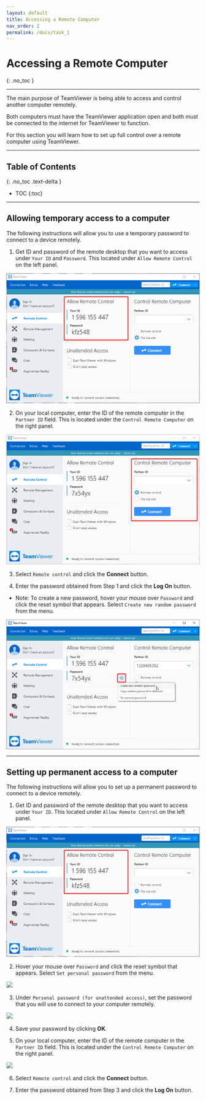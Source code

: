 ```yaml
---
layout: default
title: Accessing a Remote Computer
nav_order: 2
permalink: /docs/task_1
---
```


# Accessing a Remote Computer
{: .no_toc }

---

The main purpose of TeamViewer is being able to access and control another computer remotely. 

Both computers must have the TeamViewer application open and both must be connected to the internet for TeamViewer to function.

For this section you will learn how to set up full control over a remote computer using TeamViewer.

---

## Table of Contents
{: .no_toc .text-delta }

* TOC
{:toc}

---

## Allowing temporary access to a computer

The following instructions will allow you to use a temporary password to connect to a device remotely.

1. Get ID and password of the remote desktop that you want to access under `Your ID` and `Password`. This located under `Allow Remote Control` on the left panel.

![](https://github.com/bduong4/just-the-docs/blob/gh-pages/assets/images/task_1_image_1.png)

2. On your local computer, enter the ID of the remote computer in the `Partner ID` field. This is located under the `Control Remote Computer` on the right panel.

![](https://github.com/bduong4/just-the-docs/blob/gh-pages/assets/images/task_1_image_2.png)

3. Select `Remote control` and click the **Connect** button.

4. Enter the password obtained from Step 1 and click the **Log On** button.
- Note: To create a new password, hover your mouse over `Password` and click the reset symbol that appears. Select `Create new random password` from the menu.

![](https://github.com/bduong4/just-the-docs/blob/gh-pages/assets/images/task_1_image_3.png)

---

## Setting up permanent access to a computer

The following instructions will allow you to set up a permanent password to connect to a device remotely.

1. Get ID and password of the remote desktop that you want to access under `Your ID`. This located under `Allow Remote Control` on the left panel.

![](https://github.com/bduong4/just-the-docs/blob/gh-pages/assets/images/task_1_image_1.png)

2. Hover your mouse over `Password` and click the reset symbol that appears. Select `Set personal password` from the menu.

![](https://github.com/bduong4/just-the-docs/tree/gh-pages/assets/images/task_1_image_4.png)

3. Under `Personal password (for unattended access)`, set the password that you will use to connect to your computer remotely.

![](https://github.com/bduong4/just-the-docs/tree/gh-pages/assets/images/task_1_image_5.png)

4. Save your password by clicking **OK**.

5. On your local computer, enter the ID of the remote computer in the `Partner ID` field. This is located under the `Control Remote Computer` on the right panel.

![](https://github.com/bduong4/just-the-docs/tree/gh-pages/assets/images/task_1_image_2.png)

6. Select `Remote control` and click the **Connect** button.

7. Enter the password obtained from Step 3 and click the **Log On** button.
